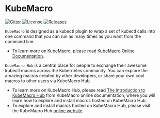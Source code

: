 # KubeMacro

[![Gitter](https://badges.gitter.im/morningspace/community.svg)](https://gitter.im/morningspace/community?utm_source=badge&utm_medium=badge&utm_campaign=pr-badge)
![License](https://img.shields.io/badge/license-MIT-000000.svg)
[![Releases](https://img.shields.io/github/v/release/morningspace/kubemacro.svg)](https://github.com/morningspace/kubemacro/releases)

`KubeMacro` is designed as a kubectl plugin to wrap a set of kubectl calls into one command that you can run as many times as you want from the command line.
* To learn more on KubeMacro, please read [KubeMacro Online Documentation](https://morningspace.github.io/kubemacro/docs/).

`KubeMacro Hub` is a central place for people to exchange their awesome kubectl macros across the Kubernetes community. You can explore the amazing macros created by other developers, or share your own cool macros to other users via KubeMacro Hub.
* To learn more on KubeMacro Hub, please read [The Introduction to KubeMacro Hub](https://morningspace.github.io/kubemacro/docs/#/kubemacro-hub) from KubeMacro online documentation, where you will learn how to explore and install macros hosted on KubeMacro Hub.
* To explore and install macros hosted on KubeMacro Hub, please visit the KubeMacro Hub [online website](https://morningspace.github.io/kubemacro-hub/).
